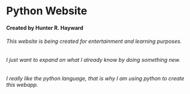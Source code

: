 # Python Website 

#### Created by Hunter R. Hayward 


###### This website is being created for entertainment and learning purposes.
###### I just want to expand on what I already know by doing something new.
###### I really like the python language, that is why I am using python to create this webapp.
